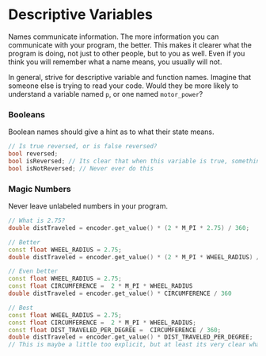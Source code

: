 # Descriptive Variables

Names communicate information. The more information you can communicate with your program, the better. This makes it clearer what the program is doing, not just to other people, but to you as well. Even if you think you will remember what a name means, you usually will not.

In general, strive for descriptive variable and function names. Imagine that someone else is trying to read your code. Would they be more likely to understand a variable named `p`, or one named `motor_power`?

### Booleans

Boolean names should give a hint as to what their state means.

```cpp
// Is true reversed, or is false reversed?
bool reversed;
bool isReversed; // Its clear that when this variable is true, something is reversed. But what?
bool isNotReversed; // Never ever do this
```

### Magic Numbers

Never leave unlabeled numbers in your program.

```cpp
// What is 2.75?
double distTraveled = encoder.get_value() * (2 * M_PI * 2.75) / 360;

// Better
const float WHEEL_RADIUS = 2.75;
double distTraveled = encoder.get_value() * (2 * M_PI * WHEEL_RADIUS) / 360;

// Even better
const float WHEEL_RADIUS = 2.75;
const float CIRCUMFERENCE =  2 * M_PI * WHEEL_RADIUS
double distTraveled = encoder.get_value() * CIRCUMFERENCE / 360

// Best
const float WHEEL_RADIUS = 2.75;
const float CIRCUMFERENCE =  2 * M_PI * WHEEL_RADIUS;
const float DIST_TRAVELED_PER_DEGREE =  CIRCUMFERENCE / 360;
double distTraveled = encoder.get_value() * DIST_TRAVELED_PER_DEGREE;
// This is maybe a little too explicit, but at least its very clear what's happening
```
